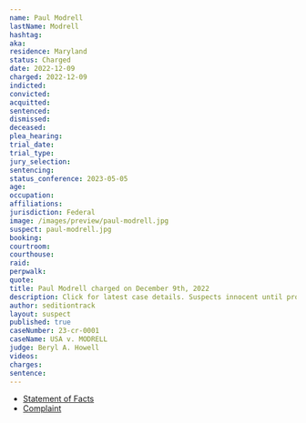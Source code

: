 ```yaml
---
name: Paul Modrell
lastName: Modrell
hashtag:
aka:
residence: Maryland
status: Charged
date: 2022-12-09
charged: 2022-12-09
indicted:
convicted:
acquitted:
sentenced:
dismissed:
deceased:
plea_hearing:
trial_date:
trial_type:
jury_selection:
sentencing:
status_conference: 2023-05-05
age:
occupation:
affiliations:
jurisdiction: Federal
image: /images/preview/paul-modrell.jpg
suspect: paul-modrell.jpg
booking:
courtroom:
courthouse:
raid:
perpwalk:
quote:
title: Paul Modrell charged on December 9th, 2022
description: Click for latest case details. Suspects innocent until proven guilty.
author: seditiontrack
layout: suspect
published: true
caseNumber: 23-cr-0001
caseName: USA v. MODRELL
judge: Beryl A. Howell
videos:
charges:
sentence:
---
```

- [Statement of Facts](https://www.justice.gov/usao-dc/case-multi-defendant/file/1559666/download)
- [Complaint](https://www.justice.gov/usao-dc/case-multi-defendant/file/1559671/download)
